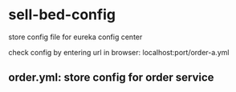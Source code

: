 # sell-bed-config
store config file for eureka config center

check config by entering url in browser: localhost:port/order-a.yml

## order.yml: store config for order service
